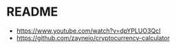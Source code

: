 # README

+ https://www.youtube.com/watch?v=dpYPLUO3QcI
+ https://github.com/zayneio/cryptocurrency-calculator
